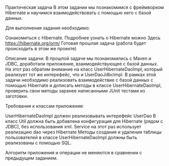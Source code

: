 Практическая задача
В этом задании мы познакомимся с фреймворком Hibernate и научимся взаимодействовать с помощью него с базой данных.

Для выполнения задания необходимо:

Ознакомиться с Hibernate. Подробнее узнать о Hibernate можно Здесь https://hibernate.org/orm/
Готовая прошлая задача (работа будет происходить в этом же проекте)

Описание задачи:
В прошлой задаче мы познакомились с Maven и JDBC, доработали приложение, взаимодействующее с базой данных.
На этот раз обратим внимание на класс UserHibernateDaoImpl, который реализует тот же интерефейс, что и UserDaoJdbcImpl.
В рамках этой задачи необходимо реализовать взаимодействие с базой данных с помощью Hibernate и дописать методы в 
классе UserHibernateDaoImpl, проверить свои методы заранее написанными JUnit тестами из заготовки.

Требования к классам приложения:

UserHibernateDaoImpl должен реализовывать интерефейс UserDao
В класс Util должна быть добавлена конфигурация для Hibernate (рядом с JDBC), без использования xml.
Service на этот раз использует реализацию dao через Hibernate
Методы создания и удаления таблицы пользователей в классе UserHibernateDaoImpl должны быть реализованы с помощью SQL.

Алгоритм приложения и операции не меняются в сравнении с предыдущим заданием.
